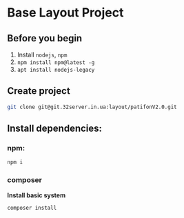 # Base Layout Project

## Before you begin

1. Install `nodejs`, `npm`
2. `npm install npm@latest -g`
3. `apt install nodejs-legacy`

## Create project

```bash
git clone git@git.32server.in.ua:layout/patifonV2.0.git
```

## Install dependencies:

### <a name="h3-npm">**npm**</a>:

```bash
npm i
```

### <a name="h3-npm">**composer**</a>

**Install basic system**

```bash
composer install
```
